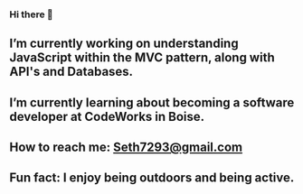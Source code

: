 ### Hi there 👋
## I’m currently working on understanding JavaScript within the MVC pattern, along with API's and Databases.
## I’m currently learning about becoming a software developer at CodeWorks in Boise.
## How to reach me: Seth7293@gmail.com
## Fun fact: I enjoy being outdoors and being active.

<!--
**Seth-McCormick/Seth-McCormick** is a ✨ _special_ ✨ repository because its `README.md` (this file) appears on your GitHub profile.

Here are some ideas to get you started:

- 🔭 I’m currently working on ...
- 🌱 I’m currently learning ...
- 👯 I’m looking to collaborate on ...
- 🤔 I’m looking for help with ...
- 💬 Ask me about ...
- 📫 How to reach me: ...
- 😄 Pronouns: ...
- ⚡ Fun fact: ...
-->
